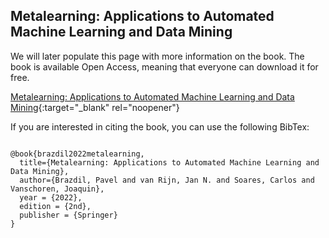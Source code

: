 ## Metalearning: Applications to Automated Machine Learning and Data Mining

We will later populate this page with more information on the book. The book is available Open Access, meaning that everyone can download it for free. 

[Metalearning: Applications to Automated Machine Learning and Data Mining](https://link.springer.com/book/10.1007/978-3-030-67024-5){:target="_blank" rel="noopener"}

If you are interested in citing the book, you can use the following BibTex:

```

@book{brazdil2022metalearning,
  title={Metalearning: Applications to Automated Machine Learning and Data Mining},
  author={Brazdil, Pavel and van Rijn, Jan N. and Soares, Carlos and Vanschoren, Joaquin},
  year = {2022},
  edition = {2nd},
  publisher = {Springer}
}

```
